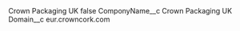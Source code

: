 <?xml version="1.0" encoding="UTF-8"?>
<CustomMetadata xmlns="http://soap.sforce.com/2006/04/metadata" xmlns:xsi="http://www.w3.org/2001/XMLSchema-instance" xmlns:xsd="http://www.w3.org/2001/XMLSchema">
    <label>Crown Packaging UK</label>
    <protected>false</protected>
    <values>
        <field>ComponyName__c</field>
        <value xsi:type="xsd:string">Crown Packaging UK</value>
    </values>
    <values>
        <field>Domain__c</field>
        <value xsi:type="xsd:string">eur.crowncork.com</value>
    </values>
</CustomMetadata>
